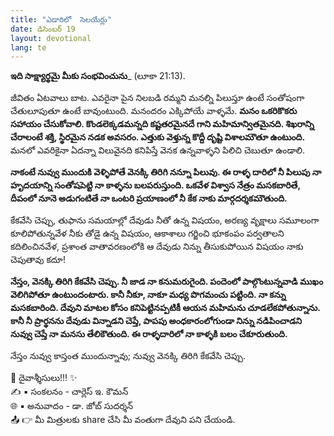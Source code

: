 ```yaml
---
title: "ఎడారిలో  సెలయేర్లు"
date: డిసెంబర్ 19
layout: devotional
lang: te
---
```

**ఇది సాక్ష్యార్థమై మీకు సంభవించును**_ (లూకా 21:13). 

జీవితం ఏటవాలు బాట. ఎవరైనా పైన నిలబడి రమ్మని మనల్ని పిలుస్తూ ఉంటే సంతోషంగా చేతులూపుతూ ఉంటే బావుంటుంది. మనందరం ఎక్కిపోయే వాళ్ళమే. 
**మనం ఒకరికొకరు సహాయం చేసుకోవాలి. కొండలెక్కడమన్నది కష్టతరమైనదే గాని మహిమాన్వితమైనది. శిఖరాన్ని చేరాలంటే శక్తి, స్థిరమైన నడక అవసరం. ఎత్తుకు వెళ్తున్న కొద్దీ దృష్టి విశాలమౌతూ ఉంటుంది.**
 మనలో ఎవరికైనా ఏదన్నా విలువైనది కనిపిస్తే వెనక ఉన్నవాళ్ళని పిలిచి చెబుతూ ఉండాలి.

**నాకంటే నువ్వు ముందుకి వెళ్ళిపోతే వెనక్కి తిరిగి నన్నూ పిలువు. ఈ రాళ్ళ దారిలో నీ పిలుపు నా హృదయాన్ని సంతోషపెట్టి నా కాళ్ళను బలపరుస్తుంది. ఒకవేళ విశ్వాస నేత్రం మసకబారితే, దీపంలో నూనె అడుగంటితే నా ఒంటరి ప్రయాణంలో నీ కేక నాకు మార్గదర్శకమౌతుంది.**

 కేకవేసి చెప్పు, తుఫాను సమయాల్లో దేవుడు నీతో ఉన్న విషయం, అరణ్య వృక్షాలు సమూలంగా కూలిపోతున్నవేళ నీకు తోడై ఉన్న విషయం, ఆకాశాలు గర్జించి భూకంపం పర్వతాలని కదిలించినవేళ, ప్రశాంత వాతావరణంలోకి ఆ దేవుడు నిన్ను తీసుకుపోయిన విషయం నాకు చెపుతావు కదూ! 

**నేస్తం, వెనక్కి తిరిగి కేకవేసి చెప్పు. నీ జాడ నా కనుమరుగైంది. పందెంలో పాల్గొంటున్నవాడి ముఖం వెలిగిపోతూ ఉంటుందంటారు. కానీ నీకూ, నాకూ మధ్య పొగమంచు పట్టింది. నా కన్ను మసకబారింది. దేవుని మాటల కోసం కనిపెట్టినప్పటికీ ఆయన మహిమను చూడలేకపోతున్నాను. కానీ నీ ప్రార్థనను దేవుడు విన్నాడని చెప్తే, పాపపు అంధకారంలోగుండా నిన్ను నడిపించాడని నువ్వు చెప్తే నా మనసు తేలికౌతుంది. ఈ రాళ్ళదారిలో నా కాళ్ళకి బలం చేకూరుతుంది.**

నేస్తం నువ్వు కాస్తంత ముందున్నావు; నువ్వు వెనక్కి తిరిగి కేకవేసి చెప్పు.

<div class="blessing">🙏 <span class="bless-text">దైవాశ్శీసులు!!!</span> ✨</div>

<div class="credit">✍️ <span class="credit-text">▪ సంకలనం - చార్లెస్ ఇ. కౌమన్</span></div>
<div class="credit">🌐 <span class="credit-text">▪ అనువాదం - డా. జోబ్ సుదర్శన్</span></div>


<div class="share">📤 👉 <span class="share-text">మీ మిత్రులకు share చేసి మీ వంతుగా దేవుని పని చేయండి.</span></div>
